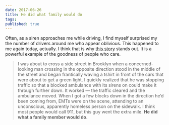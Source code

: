 ```yaml
---
date: 2017-06-26
title: He did what family would do
tags:
published: true
---
```


Often, as a siren approaches me while driving, I find myself surprised my the number of drivers around me who appear oblivious. This happened to me again today, actually. I think that is why [this story](http://kottke.org/17/06/tiny-kindnesses-noticed)  stands out. It is a powerful example of the goodness of people who care.

> I was about to cross a side street in Brooklyn when a concerned-looking man crossing in the opposite direction stood in the middle of the street and began frantically waving a tshirt in front of the cars that were about to get a green light. I quickly realized that he was stopping traffic so that a blocked ambulance with its sirens on could make it through further down. It worked — the traffic cleared and the ambulance moved. When I got a few blocks down in the direction he’d been coming from, EMTs were on the scene, attending to an unconscious, apparently homeless person on the sidewalk. I think most people would call 911, but this guy went the extra mile. **He did what a family member would do.**
